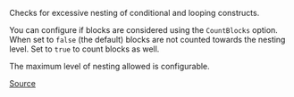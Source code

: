 
Checks for excessive nesting of conditional and looping
constructs.

You can configure if blocks are considered using the `CountBlocks`
option. When set to `false` (the default) blocks are not counted
towards the nesting level. Set to `true` to count blocks as well.

The maximum level of nesting allowed is configurable.

[Source](http://www.rubydoc.info/gems/rubocop/RuboCop/Cop/Metrics/BlockNesting)